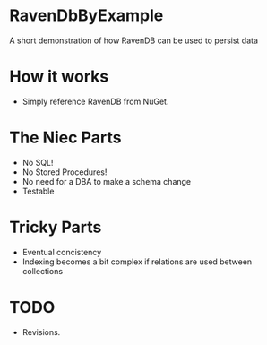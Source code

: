 # RavenDbByExample
A short demonstration of how RavenDB can be used to persist data

# How it works
- Simply reference RavenDB from NuGet.

# The Niec Parts
- No SQL!
- No Stored Procedures!
- No need for a DBA to make a schema change
- Testable

# Tricky Parts
- Eventual concistency
- Indexing becomes a bit complex if relations are used between collections

# TODO
- Revisions.